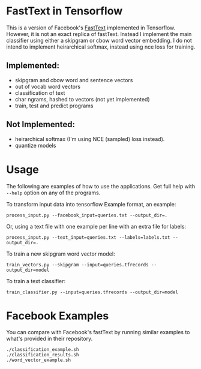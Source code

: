 # FastText in Tensorflow

This is a version of Facebook's [FastText](https://github.com/facebookresearch/fastText) implemented in
Tensorflow. However, it is not an exact replica of fastText. Instead I
implement the main classifier using either a skipgram or cbow word
vector embedding. I do not intend to implement heirarchical
softmax, instead using nce loss for training.

## Implemented:
- skipgram and cbow word and sentence vectors
- out of vocab word vectors 
- classification of text
- char ngrams, hashed to vectors (not yet implemented)
- train, test and predict programs

## Not Implemented:
- heirarchical softmax (I'm using NCE (sampled) loss instead).
- quantize models

# Usage

The following are examples of how to use the applications. Get full help with
`--help` option on any of the programs.

To transform input data into tensorflow Example format, an example:

    process_input.py --facebook_input=queries.txt --output_dir=.

Or, using a text file with one example per line with an extra file for labels:

    process_input.py --text_input=queries.txt --labels=labels.txt --output_dir=.

To train a new skipgram word vector model:

    train_vectors.py --skipgram --input=queries.tfrecords --output_dir=model
    
To train a text classifier:

    train_classifier.py --input=queries.tfrecords --output_dir=model
    
# Facebook Examples

You can compare with Facebook's fastText by running similar examples
to what's provided in their repository.

    ./classification_example.sh
    ./classification_results.sh
    ./word_vector_example.sh

